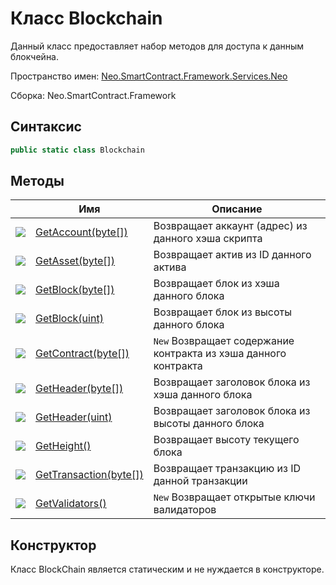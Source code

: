 # Класс Blockchain 

Данный класс предоставляет набор методов для доступа к данным блокчейна.

Пространство имен: [Neo.SmartContract.Framework.Services.Neo](../neo.md)

Сборка: Neo.SmartContract.Framework

## Синтаксис

```c#
public static class Blockchain
```

## Методы

| | Имя | Описание |
| ---------------------------------------- | ---------------------------------------- | -------------------- |
| ![](https://i-msdn.sec.s-msft.com/dynimg/IC91302.jpeg) | [GetAccount(byte[])](Blockchain/GetAccount.md) | Возвращает аккаунт (адрес) из данного хэша скрипта |
| ![](https://i-msdn.sec.s-msft.com/dynimg/IC91302.jpeg) | [GetAsset(byte[])](Blockchain/GetAsset.md) | Возвращает актив из ID данного актива         |
| ![](https://i-msdn.sec.s-msft.com/dynimg/IC91302.jpeg) | [GetBlock(byte[])](Blockchain/GetBlock.md) | Возвращает блок из хэша данного блока       |
| ![](https://i-msdn.sec.s-msft.com/dynimg/IC91302.jpeg) | [GetBlock(uint)](Blockchain/GetBlock2.md) | Возвращает блок из высоты данного блока           |
| ![](https://i-msdn.sec.s-msft.com/dynimg/IC91302.jpeg) | [GetContract(byte[])](Blockchain/GetContract.md) | `New` Возвращает содержание контракта из хэша данного контракта   |
| ![](https://i-msdn.sec.s-msft.com/dynimg/IC91302.jpeg) | [GetHeader(byte[])](Blockchain/GetHeader.md) | Возвращает заголовок блока из хэша данного блока      |
| ![](https://i-msdn.sec.s-msft.com/dynimg/IC91302.jpeg) | [GetHeader(uint)](Blockchain/GetHeader2.md) | Возвращает заголовок блока из высоты данного блока         |
| ![](https://i-msdn.sec.s-msft.com/dynimg/IC91302.jpeg) | [GetHeight()](Blockchain/GetHeight.md)   | Возвращает высоту текущего блока             |
| ![](https://i-msdn.sec.s-msft.com/dynimg/IC91302.jpeg) | [GetTransaction(byte[])](Blockchain/GetTransaction.md) | Возвращает транзакцию из ID данной транзакции       |
| ![](https://i-msdn.sec.s-msft.com/dynimg/IC91302.jpeg) | [GetValidators()](Blockchain/GetValidators.md) | `New` Возвращает открытые ключи валидаторов       |

## Конструктор

Класс BlockChain  является статическим и не нуждается в конструкторе.

